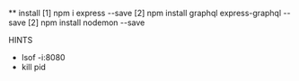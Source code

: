 \*\* install
[1] npm i express --save
[2] npm install graphql express-graphql --save
[2] npm install nodemon --save

HINTS

- lsof -i:8080
- kill pid

